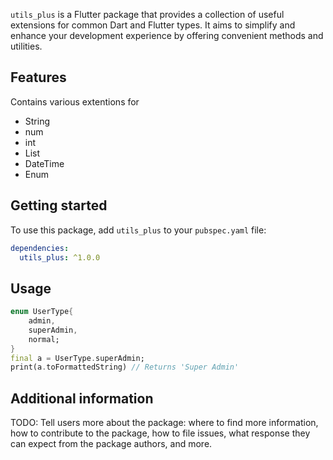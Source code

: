 <!--
This README describes the package. If you publish this package to pub.dev,
this README's contents appear on the landing page for your package.

For information about how to write a good package README, see the guide for
[writing package pages](https://dart.dev/guides/libraries/writing-package-pages).

For general information about developing packages, see the Dart guide for
[creating packages](https://dart.dev/guides/libraries/create-library-packages)
and the Flutter guide for
[developing packages and plugins](https://flutter.dev/developing-packages).
-->

`utils_plus` is a Flutter package that provides a collection of useful extensions for common Dart and Flutter types. It aims to simplify and enhance your development experience by offering convenient methods and utilities.

## Features

Contains various extentions for
- String
- num
- int
- List
- DateTime
- Enum

## Getting started

To use this package, add `utils_plus` to your `pubspec.yaml` file:

```yaml
dependencies:
  utils_plus: ^1.0.0

```

## Usage


```dart
enum UserType{
    admin,
    superAdmin,
    normal;
}
final a = UserType.superAdmin;
print(a.toFormattedString) // Returns 'Super Admin'

```

## Additional information

TODO: Tell users more about the package: where to find more information, how to
contribute to the package, how to file issues, what response they can expect
from the package authors, and more.

